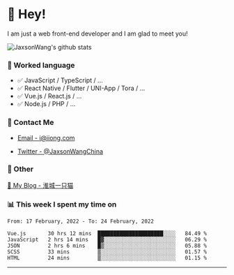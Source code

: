 # 👋 Hey!

I am just a web front-end developer and I am glad to meet you!

![JaxsonWang's github stats](https://github-readme-stats.vercel.app/api?username=JaxsonWang&&show_icons=true&&title_color=1abc9c&&icon_color=1abc9c)


### 📝 Worked language

- ✅ JavaScript / TypeScript / ...
- ✅ React Native / Flutter / UNI-App / Tora / ...
- ✅ Vue.js / React.js / ...
- ✅ Node.js / PHP / ...

### 📮 Contact Me

- [Email - i@iiong.com](mailto:i@iiong.com)

- [Twitter - @JaxsonWangChina](https://twitter.com/JaxsonWangChina)

### 🤪 Other

[📌 My Blog - 淮城一只猫](https://iiong.com)

### 📊 This week I spent my time on

<!--START_SECTION:waka-->
```text
From: 17 February, 2022 - To: 24 February, 2022

Vue.js       30 hrs 12 mins  █████████████████████░░░░   84.49 % 
JavaScript   2 hrs 14 mins   █▓░░░░░░░░░░░░░░░░░░░░░░░   06.29 % 
JSON         2 hrs 6 mins    █▒░░░░░░░░░░░░░░░░░░░░░░░   05.88 % 
SCSS         33 mins         ▒░░░░░░░░░░░░░░░░░░░░░░░░   01.57 % 
HTML         24 mins         ▒░░░░░░░░░░░░░░░░░░░░░░░░   01.15 % 
```
<!--END_SECTION:waka-->

---
